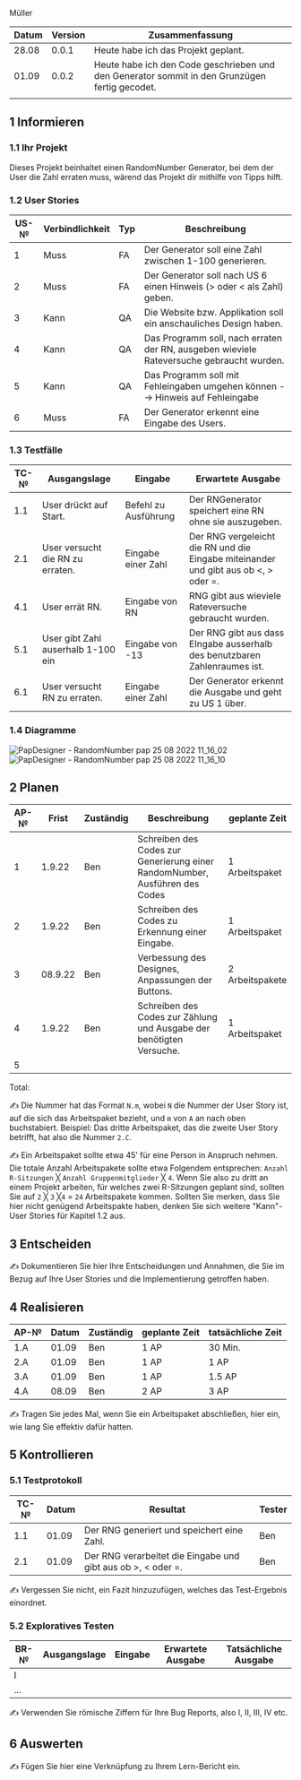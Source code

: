 

Müller

| Datum | Version | Zusammenfassung                                              |
| ----- | ------- | ------------------------------------------------------------ |
| 28.08 | 0.0.1   | Heute habe ich das Projekt geplant.                          |
|   01.09    | 0.0.2      |  Heute habe ich den Code geschrieben und den Generator sommit in den Grunzügen fertig gecodet.|                                             | 08.09    | 0.0.3 | Heute habe ich den Code verfeinert und grundlegende Fehler behoben. Danach habe ich das Layout verschönert und die Benutzerfreundlichkeit verbessert. |
|       |         |                                                              |



## 1 Informieren

### 1.1 Ihr Projekt

Dieses Projekt beinhaltet einen RandomNumber Generator, bei dem der User die Zahl erraten muss, wärend das Projekt dir mithilfe von Tipps hilft.

### 1.2 User Stories

| US-№ | Verbindlichkeit | Typ  | Beschreibung                       |
| ---- | --------------- | ---- | ---------------------------------- |
| 1    |    Muss         |  FA  | Der Generator soll eine Zahl zwischen 1-100 generieren.  |
| 2  |       Muss          |  FA    | Der Generator soll nach US 6 einen Hinweis (> oder < als Zahl) geben.                                   |
| 3 | Kann| QA | Die Website bzw. Applikation soll ein anschauliches Design haben.
| 4| Kann| QA | Das Programm soll, nach erraten der RN, ausgeben wieviele Rateversuche gebraucht wurden.
|5| Kann| QA| Das Programm soll mit Fehleingaben umgehen können --> Hinweis auf Fehleingabe|
|6| Muss| FA| Der Generator erkennt eine Eingabe des Users.|
### 1.3 Testfälle

| TC-№ | Ausgangslage | Eingabe | Erwartete Ausgabe |
| ---- | ------------ | ------- | ----------------- |
| 1.1  |   User drückt auf Start. | Befehl zu Ausführung   | Der RNGenerator speichert eine RN ohne sie auszugeben.|
| 2.1  | User versucht die RN zu erraten. |Eingabe einer Zahl| Der RNG vergeleicht die RN und die Eingabe miteinander und gibt aus ob <, > oder =.|
|4.1| User errät RN. | Eingabe von RN|  RNG gibt aus wieviele Rateversuche gebraucht wurden.|
|5.1| User gibt Zahl auserhalb 1-100 ein| Eingabe von -13| Der RNG gibt aus dass EIngabe ausserhalb des benutzbaren Zahlenraumes ist.|
|6.1| User versucht RN zu erraten.| Eingabe einer Zahl| Der Generator erkennt die Ausgabe und geht zu US 1 über.|
### 1.4 Diagramme
 
![PapDesigner - RandomNumber pap 25 08 2022 11_16_02](https://user-images.githubusercontent.com/111043950/186626368-ac4ae957-a94d-4f4c-b6b9-15a6d16ec5de.png)
![PapDesigner - RandomNumber pap 25 08 2022 11_16_10](https://user-images.githubusercontent.com/111043950/186626402-3f849ccb-eb00-42ae-ba1a-3963d6d5d6cd.png)

## 2 Planen

| AP-№ | Frist | Zuständig | Beschreibung | geplante Zeit |
| ---- | ----- | --------- | ------------ | ------------- |
| 1  |  1.9.22     |   Ben    |  Schreiben des Codes zur Generierung einer RandomNumber, Ausführen des Codes| 1 Arbeitspaket |
| 2 | 1.9.22   |  Ben   | Schreiben des Codes zu Erkennung einer Eingabe.  | 1 Arbeitspaket|
|3 | 08.9.22| Ben| Verbessung des Designes, Anpassungen der Buttons.| 2 Arbeitspakete|
|4| 1.9.22| Ben| Schreiben des Codes zur Zählung und Ausgabe der benötigten Versuche.| 1 Arbeitspaket|
|5| 

Total: 

✍️ Die Nummer hat das Format `N.m`, wobei `N` die Nummer der User Story ist, auf die sich das Arbeitspaket bezieht, und `m` von `A` an nach oben buchstabiert. Beispiel: Das dritte Arbeitspaket, das die zweite User Story betrifft, hat also die Nummer `2.C`.

✍️ Ein Arbeitspaket sollte etwa 45' für eine Person in Anspruch nehmen. Die totale Anzahl Arbeitspakete sollte etwa Folgendem entsprechen: `Anzahl R-Sitzungen` ╳ `Anzahl Gruppenmitglieder` ╳ `4`. Wenn Sie also zu dritt an einem Projekt arbeiten, für welches zwei R-Sitzungen geplant sind, sollten Sie auf `2` ╳ `3` ╳`4` = `24` Arbeitspakete kommen. Sollten Sie merken, dass Sie hier nicht genügend Arbeitspakte haben, denken Sie sich weitere "Kann"-User Stories für Kapitel 1.2 aus.

## 3 Entscheiden

✍️ Dokumentieren Sie hier Ihre Entscheidungen und Annahmen, die Sie im Bezug auf Ihre User Stories und die Implementierung getroffen haben.

## 4 Realisieren

| AP-№ | Datum | Zuständig | geplante Zeit | tatsächliche Zeit |
| ---- | ----- | --------- | ------------- | ----------------- |
| 1.A  |   01.09    |    Ben       |     1 AP          |    30 Min.               |
| 2.A  | 01.09      |  Ben         |    1 AP           |       1 AP            |
| 3.A| 01.09| Ben | 1 AP | 1.5 AP|
| 4.A| 08.09| Ben | 2 AP | 3 AP|



✍️ Tragen Sie jedes Mal, wenn Sie ein Arbeitspaket abschließen, hier ein, wie lang Sie effektiv dafür hatten.

## 5 Kontrollieren

### 5.1 Testprotokoll

| TC-№ | Datum | Resultat | Tester |
| ---- | ----- | -------- | ------ |
| 1.1  | 01.09 |  Der RNG generiert und speichert eine Zahl.        | Ben       |
| 2.1  | 01.09    | Der RNG verarbeitet die Eingabe und gibt aus ob >, < oder =.           |    Ben    |

✍️ Vergessen Sie nicht, ein Fazit hinzuzufügen, welches das Test-Ergebnis einordnet.

### 5.2 Exploratives Testen

| BR-№ | Ausgangslage | Eingabe | Erwartete Ausgabe | Tatsächliche Ausgabe |
| ---- | ------------ | ------- | ----------------- | -------------------- |
| I    |              |         |                   |                      |
| ...  |              |         |                   |                      |

✍️ Verwenden Sie römische Ziffern für Ihre Bug Reports, also I, II, III, IV etc.

## 6 Auswerten

✍️ Fügen Sie hier eine Verknüpfung zu Ihrem Lern-Bericht ein.
